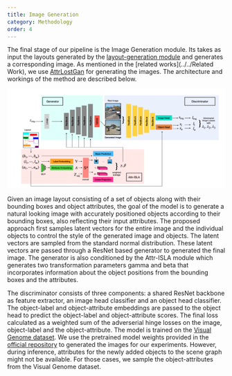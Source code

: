 ```yaml
---
title: Image Generation
category: Methodology
order: 4
---
```


The final stage of our pipeline is the Image Generation module. Its takes as input the layouts generated by the [layout-generation module](../Layout-Generation) and generates a corresponding image. As mentioned in the [related works](../../Related Work), we use [AttrLostGan](https://arxiv.org/pdf/2103.13722.pdf) for generating the images. The architecture and workings of the method are described below.

<center>
<img src="../../images/attrlostgan.png" alt="example" style="width:1000px;"/>
<br>
</center>

Given an image layout consisting of a set of objects along with their bounding boxes and object attributes, the goal of the model is to generate a natural looking image with accurately positioned objects according to their bounding boxes, also reflecting their input attributes. The proposed approach first samples latent vectors for the entire image and the individual objects to control the style of the generated image and objects. The latent vectors are sampled from the standard normal distribution. These latent vectors are passed through a ResNet based generator to generated the final image. The generator is also conditioned by the Attr-ISLA module which generates two transformation parameters gamma and beta that incorporates information about the object positions from the bounding boxes and the attributes.

The discriminator consists of three components: a shared ResNet backbone as feature extractor, an image head classifier and an object head classifier. The object-label and object-attribute embeddings are passed to the object head to predict the object-label and object-attribute scores. The final loss calculated as a weighted sum of the adverserial hinge losses on the image, object-label and the object-attribute. The model is trained on the [Visual Genome dataset](../../Datasets). We use the pretrained model weights provided in the [official repository](https://github.com/stanifrolov/AttrLostGAN) to generated the images for our experiments. However, during inference, attributes for the newly added objects to the scene graph might not be available. For those cases, we sample the object-attributes from the Visual Genome dataset.
